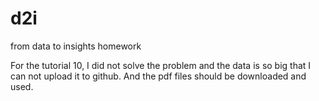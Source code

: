 # d2i
from data to insights homework


For the tutorial 10, I did not solve the problem and the data is so big that I can not upload it to github. And the pdf files should be downloaded and used.